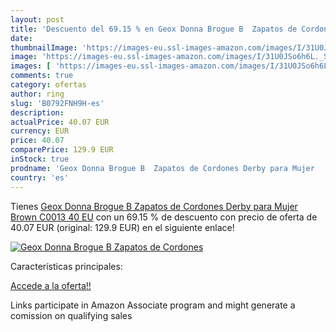 ```yaml
---
layout: post
title: 'Descuento del 69.15 % en Geox Donna Brogue B  Zapatos de Cordones'
date: 
thumbnailImage: 'https://images-eu.ssl-images-amazon.com/images/I/31U0JSo6h6L._SL200_.jpg'
image: 'https://images-eu.ssl-images-amazon.com/images/I/31U0JSo6h6L._SL200_.jpg'
images: [ 'https://images-eu.ssl-images-amazon.com/images/I/31U0JSo6h6L._SL200_.jpg' ]
comments: true
category: ofertas
author: ring
slug: 'B0792FNH9H-es'
description:
actualPrice: 40.07 EUR
currency: EUR
price: 40.07
comparePrice: 129.9 EUR
inStock: true
prodname: 'Geox Donna Brogue B  Zapatos de Cordones Derby para Mujer   Brown C0013   40 EU'
country: 'es'
---
```


Tienes [Geox Donna Brogue B  Zapatos de Cordones Derby para Mujer   Brown C0013   40 EU](https://www.amazon.es/dp/B0792FNH9H/?tag=tolees-21) con un 69.15 % de descuento con precio de oferta de 40.07 EUR (original: 129.9 EUR) en el siguiente enlace!

[![Geox Donna Brogue B  Zapatos de Cordones](https://images-eu.ssl-images-amazon.com/images/I/31U0JSo6h6L._SL200_.jpg)](https://www.amazon.es/dp/B0792FNH9H/?tag=tolees-21)

Características principales:


[Accede a la oferta!!](https://www.amazon.es/dp/B0792FNH9H/?tag=tolees-21)

Links participate in Amazon Associate program and might generate a comission on qualifying sales



